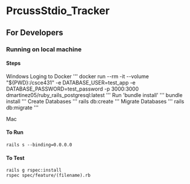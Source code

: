 # PrcussStdio_Tracker

## For Developers

### Running on local machine

#### Steps
Windows
Loging to Docker
'''
docker run --rm -it --volume "${PWD}:/csce431" -e DATABASE_USER=test_app -e DATABASE_PASSWORD=test_password -p 3000:3000 dmartinez05/ruby_rails_postgresql:latest
'''
Run 'bundle install'
'''
bundle install
'''
Create Databases
'''
rails db:create
'''
Migrate Databases
'''
rails db:migrate
'''

Mac

#### To Run
```
rails s --binding=0.0.0.0
```

#### To Test
```
rails g rspec:install
rspec spec/feature/(filename).rb
```
